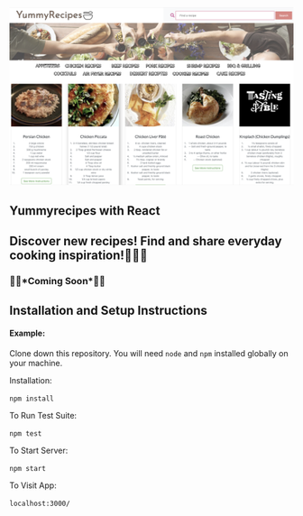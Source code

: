 
<img src='./recipes.png' title='Main-image' width='' alt='Main-image' />

## Yummyrecipes with React
<h2>Discover new recipes! Find and share everyday cooking inspiration!👩🏻‍🍳</h2>
<h3>🚀🚀*Coming Soon*🚀🚀</h3>

## Installation and Setup Instructions

#### Example:  

Clone down this repository. You will need `node` and `npm` installed globally on your machine.  

Installation:

`npm install`  

To Run Test Suite:  

`npm test`  

To Start Server:

`npm start`  

To Visit App:

`localhost:3000/`  
